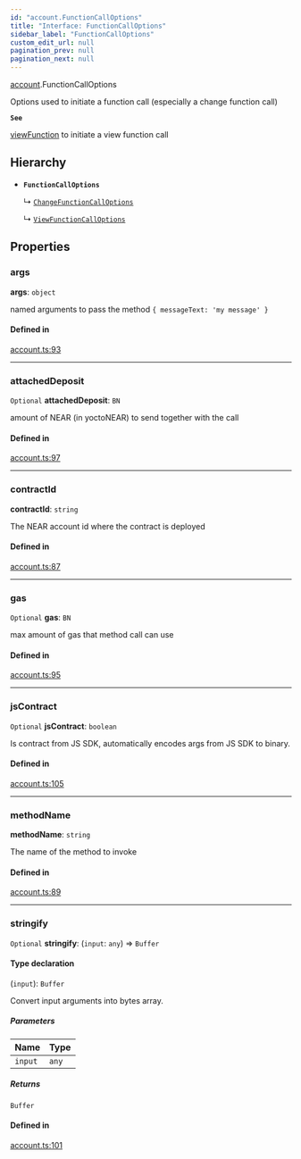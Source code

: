 ```yaml
---
id: "account.FunctionCallOptions"
title: "Interface: FunctionCallOptions"
sidebar_label: "FunctionCallOptions"
custom_edit_url: null
pagination_prev: null
pagination_next: null
---
```


[account](../modules/account.md).FunctionCallOptions

Options used to initiate a function call (especially a change function call)

**`See`**

[viewFunction](../classes/account.Account.md#viewfunction) to initiate a view function call

## Hierarchy

- **`FunctionCallOptions`**

  ↳ [`ChangeFunctionCallOptions`](account.ChangeFunctionCallOptions.md)

  ↳ [`ViewFunctionCallOptions`](account.ViewFunctionCallOptions.md)

## Properties

### args

 **args**: `object`

named arguments to pass the method `{ messageText: 'my message' }`

#### Defined in

[account.ts:93](https://github.com/maxhr/near--near-api-js/blob/87bf3c7e/packages/near-api-js/src/account.ts#L93)

___

### attachedDeposit

 `Optional` **attachedDeposit**: `BN`

amount of NEAR (in yoctoNEAR) to send together with the call

#### Defined in

[account.ts:97](https://github.com/maxhr/near--near-api-js/blob/87bf3c7e/packages/near-api-js/src/account.ts#L97)

___

### contractId

 **contractId**: `string`

The NEAR account id where the contract is deployed

#### Defined in

[account.ts:87](https://github.com/maxhr/near--near-api-js/blob/87bf3c7e/packages/near-api-js/src/account.ts#L87)

___

### gas

 `Optional` **gas**: `BN`

max amount of gas that method call can use

#### Defined in

[account.ts:95](https://github.com/maxhr/near--near-api-js/blob/87bf3c7e/packages/near-api-js/src/account.ts#L95)

___

### jsContract

 `Optional` **jsContract**: `boolean`

Is contract from JS SDK, automatically encodes args from JS SDK to binary.

#### Defined in

[account.ts:105](https://github.com/maxhr/near--near-api-js/blob/87bf3c7e/packages/near-api-js/src/account.ts#L105)

___

### methodName

 **methodName**: `string`

The name of the method to invoke

#### Defined in

[account.ts:89](https://github.com/maxhr/near--near-api-js/blob/87bf3c7e/packages/near-api-js/src/account.ts#L89)

___

### stringify

 `Optional` **stringify**: (`input`: `any`) => `Buffer`

#### Type declaration

(`input`): `Buffer`

Convert input arguments into bytes array.

##### Parameters

| Name | Type |
| :------ | :------ |
| `input` | `any` |

##### Returns

`Buffer`

#### Defined in

[account.ts:101](https://github.com/maxhr/near--near-api-js/blob/87bf3c7e/packages/near-api-js/src/account.ts#L101)
